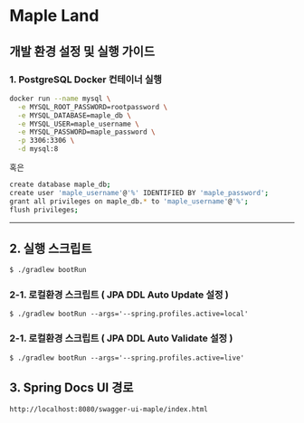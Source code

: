 # Maple Land

## 개발 환경 설정 및 실행 가이드

### 1. PostgreSQL Docker 컨테이너 실행

```bash
docker run --name mysql \
  -e MYSQL_ROOT_PASSWORD=rootpassword \
  -e MYSQL_DATABASE=maple_db \
  -e MYSQL_USER=maple_username \
  -e MYSQL_PASSWORD=maple_password \
  -p 3306:3306 \
  -d mysql:8
```
혹은
```bash
create database maple_db;
create user 'maple_username'@'%' IDENTIFIED BY 'maple_password';
grant all privileges on maple_db.* to 'maple_username'@'%';
flush privileges;
```
****
## 2. 실행 스크립트
```bash
$ ./gradlew bootRun
```

### 2-1. 로컬환경 스크립트 ( JPA DDL Auto Update 설정 )
```
$ ./gradlew bootRun --args='--spring.profiles.active=local'
```

### 2-1. 로컬환경 스크립트 ( JPA DDL Auto Validate 설정 )
```
$ ./gradlew bootRun --args='--spring.profiles.active=live'
```

## 3. Spring Docs UI 경로
```plaintext
http://localhost:8080/swagger-ui-maple/index.html
```